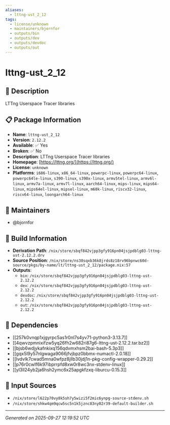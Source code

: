 ```yaml
---
aliases:
  - lttng-ust_2_12
tags:
  - license/unknown
  - maintainers/bjornfor
  - outputs/bin
  - outputs/dev
  - outputs/devdoc
  - outputs/out
---
```


# lttng-ust_2_12

## 📝 Description

LTTng Userspace Tracer libraries

## 📋 Package Information

- **Name**: `lttng-ust_2_12`
- **Version**: `2.12.2`
- **Available**: ✅ Yes
- **Broken**: ✅ No
- **Description**: LTTng Userspace Tracer libraries
- **Homepage**: [https://lttng.org/](https://lttng.org/)
- **License**: `unknown`
- **Platforms**: `i686-linux`, `x86_64-linux`, `powerpc-linux`, `powerpc64-linux`, `powerpc64le-linux`, `s390-linux`, `s390x-linux`, `armv5tel-linux`, `armv6l-linux`, `armv7a-linux`, `armv7l-linux`, `aarch64-linux`, `mips-linux`, `mips64-linux`, `mips64el-linux`, `mipsel-linux`, `m68k-linux`, `riscv32-linux`, `riscv64-linux`, `loongarch64-linux`
## 👥 Maintainers

- @bjornfor


## 🔧 Build Information

- **Derivation Path**: `/nix/store/sbqf842vjpp3gfy916pn04jsjpdblg03-lttng-ust-2.12.2.drv`
- **Source Position**: `/nix/store/ns30sqxb36k8jrds8z18rv96bpnwc60d-source/pkgs/by-name/lt/lttng-ust_2_12/package.nix:57`
- **Outputs**:
  - `bin`:  `/nix/store/sbqf842vjpp3gfy916pn04jsjpdblg03-lttng-ust-2.12.2`
  - `dev`:  `/nix/store/sbqf842vjpp3gfy916pn04jsjpdblg03-lttng-ust-2.12.2`
  - `devdoc`:  `/nix/store/sbqf842vjpp3gfy916pn04jsjpdblg03-lttng-ust-2.12.2`
  - `out`:  `/nix/store/sbqf842vjpp3gfy916pn04jsjpdblg03-lttng-ust-2.12.2`

## 🔗 Dependencies

- [[257k0vnqp1xjgyrpc5as1r0nl7s4yv71-python3-3.13.7]]
- [[4qwvzpmnixifzw5yq26fh2w682ri87g6-lttng-ust-2.12.2.tar.bz2]]
- [[bjsb6wdjykafnkixq156qdvmxhsm2bai-bash-5.3p3]]
- [[gqx5l9y57nlgwaga9066jfvjbpz0bbmx-numactl-2.0.18]]
- [[lvdvlk7cwad5mna0wfpz8jllb30jdj1n-pkg-config-wrapper-0.29.2]]
- [[p76r0cwlf6k97ibprrpfd8xw0r8wc3nx-stdenv-linux]]
- [[yl3ll24yb2ja6hsh2ymc6x25apgkfzxq-liburcu-0.15.3]]

## 📁 Input Sources

- `/nix/store/l622p70vy8k5sh7y5wizi5f2mic6ynpg-source-stdenv.sh`
- `/nix/store/shkw4qm9qcw5sc5n1k5jznc83ny02r39-default-builder.sh`

---
*Generated on 2025-09-27 12:19:52 UTC*
